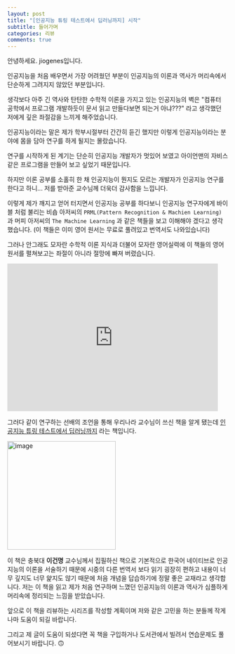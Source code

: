 ```yaml
---
layout: post
title: "[인공지능 튜링 테스트에서 딥러닝까지] 시작"
subtitle: 들어가며
categories: 리뷰
comments: true
---
```


안녕하세요. jiogenes입니다.

인공지능을 처음 배우면서 가장 어려웠던 부분이 인공지능의 이론과 역사가 머리속에서 단순하게 그려지지 않았던 부분입니다.

생각보다 아주 긴 역사와 탄탄한 수학적 이론을 가지고 있는 인공지능의 벽은 "컴퓨터 공학에서 프로그램 개발하듯이 문서 읽고 만들다보면 되는거 아냐???" 라고 생각했던 저에게 깊은 좌절감을 느끼게 해주었습니다.

인공지능이라는 말은 제가 학부시절부터 간간히 듣긴 했지만 이렇게 인공지능이라는 분야에 몸을 담아 연구를 하게 될지는 몰랐습니다.

연구를 시작하게 된 계기는 단순히 인공지능 개발자가 멋있어 보였고 아이언맨의 자비스같은 프로그램을 만들어 보고 싶었기 때문입니다.

하지만 이론 공부를 소홀히 한 채 인공지능이 뭔지도 모르는 개발자가 인공지능 연구를 한다고 하니... 저를 받아준 교수님께 더욱더 감사함을 느낍니다.

이렇게 제가 깨지고 얻어 터지면서 인공지능 공부를 하다보니 인공지능 연구자에게 바이블 처럼 불리는 비숍 아저씨의 `PRML(Pattern Recognition & Machien Learning)` 과 머피 아저씨의 `The Machine Learning` 과 같은 책들을 보고 이해해야 겠다고 생각했습니다. (이 책들은 이미 영어 원서는 무료로 풀려있고 번역서도 나와있습니다)

그러나 안그래도 모자란 수학적 이론 지식과 더불어 모자란 영어실력에 이 책들의 영어 원서를 펼쳐보고는 좌절이 아니라 절망에 빠져 버렸습니다.

<iframe src="https://giphy.com/embed/LoGh1t5iGxFOE" width="480" height="336" frameBorder="0" class="giphy-embed" allowFullScreen></iframe><p><a href="https://giphy.com/gifs/bert-meme-LoGh1t5iGxFOE"></a></p>

그러다 같이 연구하는 선배의 조언을 통해 우리나라 교수님이 쓰신 책을 알게 됐는데 [인공지능 튜링 테스트에서 딥러닝까지](https://www.yes24.com/Product/Goods/64441172) 라는 책입니다.

<img width="247" alt="image" src="https://github.com/jiogenes/utterances/assets/43975730/968201b0-db6c-4694-b2f6-f451d19b5995">

이 책은 충북대 **이건명** 교수님께서 집필하신 책으로 기본적으로 한국어 네이티브로 인공지능의 이론을 서술하기 때문에 시중의 다른 번역서 보다 읽기 굉장히 편하고 내용이 너무 깊지도 너무 얉지도 않기 때문에 처음 개념을 답습하기에 정말 좋은 교재라고 생각합니다. 저는 이 책을 읽고 제가 처음 연구하며 느꼈던 인공지능의 이론과 역사가 심플하게 머리속에 정리되는 느낌을 받았습니다.

앞으로 이 책을 리뷰하는 시리즈를 작성할 계획이며 저와 같은 고민을 하는 분들께 작게나마 도움이 되길 바랍니다.

그리고 제 글이 도움이 되셨다면 꼭 책을 구입하거나 도서관에서 빌려서 연습문제도 풀어보시기 바랍니다. 🙃